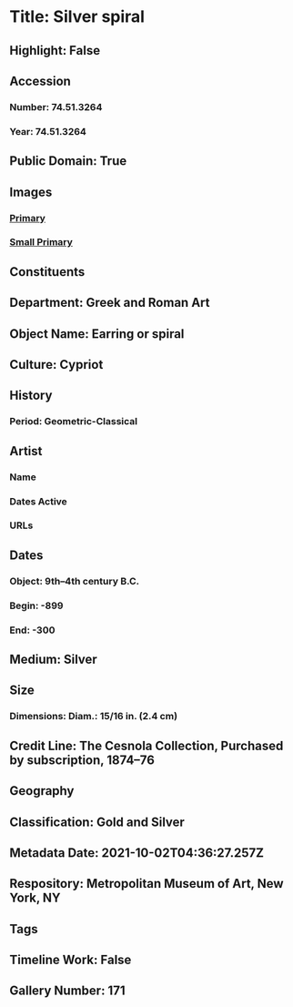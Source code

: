 # Title: Silver spiral
## Highlight: False
## Accession
### Number: 74.51.3264
### Year: 74.51.3264
## Public Domain: True
## Images
### [Primary](https://images.metmuseum.org/CRDImages/gr/original/DP135967.jpg)
### [Small Primary](https://images.metmuseum.org/CRDImages/gr/web-large/DP135967.jpg)
## Constituents
## Department: Greek and Roman Art
## Object Name: Earring or spiral
## Culture: Cypriot
## History
### Period: Geometric-Classical
## Artist
### Name
### Dates Active
### URLs
## Dates
### Object: 9th–4th century B.C.
### Begin: -899
### End: -300
## Medium: Silver
## Size
### Dimensions: Diam.: 15/16 in. (2.4 cm)
## Credit Line: The Cesnola Collection, Purchased by subscription, 1874–76
## Geography
## Classification: Gold and Silver
## Metadata Date: 2021-10-02T04:36:27.257Z
## Respository: Metropolitan Museum of Art, New York, NY
## Tags
## Timeline Work: False
## Gallery Number: 171
